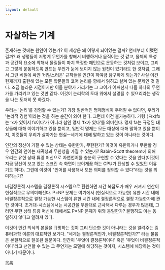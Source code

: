 ```yaml
---
layout: default
---
```

# 자살하는 기계

존재하는 것에는 원인이 있는가? 이 세상은 왜 이렇게 되어있는 걸까? 언제부터 이랬던 걸까? 왜 생명들이 저렇게 무언가를 향해서 비행하거나 움직이는 것 같고, 물체의 특성과 공간적 요소에 의해서 물질들이 마치 특정한 패턴으로 운동하는 것처럼 보이고, 그리고 그렇게 운동하도록 만드는 무언가 눈에 보이지 않는 원천이 있기라도 한 것처럼, 그래서 그런 베일에 싸인 '비밀스러운' 규칙들을 인간이 하여금 탐구하게 되는가? 사실 이건 현재까지 출현해 있는 모든 학문들의 코어 논리를 향해서 얽히고 설켜 있는 문제인 것 같다. 조금 놀라운 지점이지만 이들 분야가 가리키는 그 코어가 어째선지 다들 하나의 무언가를 가리키고 있는 것만 같다. 이것이 논리학의 토대 위에서 설명될 수 있으리라는 생각을 나는 도저히 못 하겠다.   

우리는 '논리'를 경험할 수 있는가? 가장 일반적인 명제형식이 주어질 수 없다면, 우리가 '논리적 경험'이라는 것을 하는 순간이 와야 한다. 그런데 이건 불가능하다. 가령 (∃x)fx는 ‘x가 있어서 fx이다’가 아니라 참인 명제 ‘fx가 있다’를 의미한다. 명제 fa는 규정된 대상들에 대해 이야기하고 있을 뿐이고, 일반적 명제는 모든 대상에 대해 말하고 있을 뿐이지, 이것들이 우리가 살아가는 현실ㅡ세계에 대해 말하고 있는 것이 아니라는 것이다. ​  

인간의 정신이 가질 수 있는 상태는 유한한가, 무한한가? 이것이 유한하거나 무한할 경우 인간의 언어는 재귀성과 무한성을 가질 수 있는가? Rabin-Scott theorem에 의해 우리는 유한 상태 튜링 머신으로 자연언어를 충분히 구현할 수 있다는 것을 안다(이것이 지금 당신이 보고 있는 스크린 속 화면이 보이게끔 하는 CPU가 탄생할 수 있었던 이유기도 하다). 그런데 이것이 "언어를 사용해서 모든 의미를 정의할 수 있다"라는 것을 의미하는가?  

비결정론적 시스템을 결정론적 시스템으로 환원하면 시간 복잡도가 매우 커져서 연산이 현실적으로 무의미해진다. P=NP 문제는 여기에서 (현실적으로 가능한) 유한 시간 내에 비결정론적으로 결정 가능한 시스템이 유한 시간 내에 결정론적으로 결정 가능한가에 관한 것이다. 초거대-시스템에서는 시공간을 무한대로 근사해서 다루는 경우가 많은데, 그러면 무한 상태 튜링 머신에 대해서도 P=NP 문제가 위와 동일한가? 불행히도 이는 동일하지 않다고 알려져 있다.  

이것이 인간 의식의 본질을 규명하는 것이 그리 단순한 것이 아니라는 것을 알려주는 컴퓨터과학 이론의 대표적인 보기다. "세계는 결정론적인가, 비결정론적인가?" 라는 물음은 본질적으로 잘못된 질문이다. 인간이 '무엇이 결정론적이다' 혹은 '무엇이 비결정론적이다'라고 선언할 수 있는 그 무언가는 모델에 해당하는 것이지, 시스템에 해당하는 것이 아니기 때문이다.



<div class="pagination">
  <a href="{{ '/List/SM/sm.html' | relative_url }}" class="prev-button">목록</a>
</div>